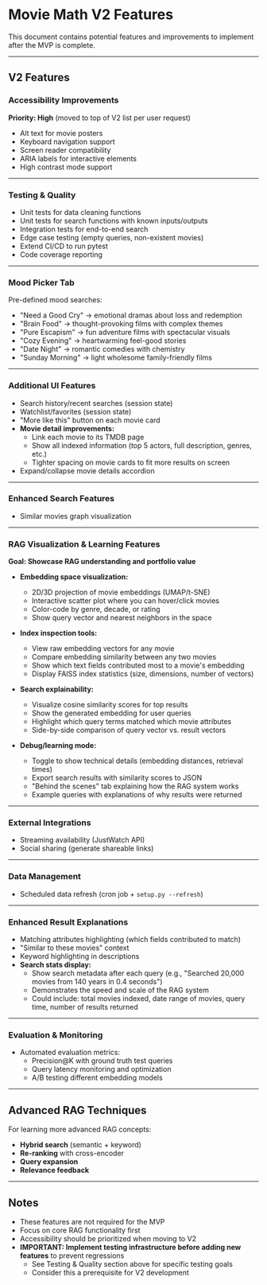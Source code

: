 # Movie Math V2 Features

This document contains potential features and improvements to implement after the MVP is complete.

---

## V2 Features

### Accessibility Improvements
**Priority: High** (moved to top of V2 list per user request)

- Alt text for movie posters
- Keyboard navigation support
- Screen reader compatibility
- ARIA labels for interactive elements
- High contrast mode support

---

### Testing & Quality

- Unit tests for data cleaning functions
- Unit tests for search functions with known inputs/outputs
- Integration tests for end-to-end search
- Edge case testing (empty queries, non-existent movies)
- Extend CI/CD to run pytest
- Code coverage reporting

---

### Mood Picker Tab

Pre-defined mood searches:
- "Need a Good Cry" → emotional dramas about loss and redemption
- "Brain Food" → thought-provoking films with complex themes
- "Pure Escapism" → fun adventure films with spectacular visuals
- "Cozy Evening" → heartwarming feel-good stories
- "Date Night" → romantic comedies with chemistry
- "Sunday Morning" → light wholesome family-friendly films

---

### Additional UI Features

- Search history/recent searches (session state)
- Watchlist/favorites (session state)
- "More like this" button on each movie card
- **Movie detail improvements:**
  - Link each movie to its TMDB page
  - Show all indexed information (top 5 actors, full description, genres, etc.)
  - Tighter spacing on movie cards to fit more results on screen
- Expand/collapse movie details accordion

---

### Enhanced Search Features

- Similar movies graph visualization

---

### RAG Visualization & Learning Features
**Goal: Showcase RAG understanding and portfolio value**

- **Embedding space visualization:**
  - 2D/3D projection of movie embeddings (UMAP/t-SNE)
  - Interactive scatter plot where you can hover/click movies
  - Color-code by genre, decade, or rating
  - Show query vector and nearest neighbors in the space

- **Index inspection tools:**
  - View raw embedding vectors for any movie
  - Compare embedding similarity between any two movies
  - Show which text fields contributed most to a movie's embedding
  - Display FAISS index statistics (size, dimensions, number of vectors)

- **Search explainability:**
  - Visualize cosine similarity scores for top results
  - Show the generated embedding for user queries
  - Highlight which query terms matched which movie attributes
  - Side-by-side comparison of query vector vs. result vectors

- **Debug/learning mode:**
  - Toggle to show technical details (embedding distances, retrieval times)
  - Export search results with similarity scores to JSON
  - "Behind the scenes" tab explaining how the RAG system works
  - Example queries with explanations of why results were returned

---

### External Integrations

- Streaming availability (JustWatch API)
- Social sharing (generate shareable links)

---

### Data Management

- Scheduled data refresh (cron job + `setup.py --refresh`)

---

### Enhanced Result Explanations

- Matching attributes highlighting (which fields contributed to match)
- "Similar to these movies" context
- Keyword highlighting in descriptions
- **Search stats display:**
  - Show search metadata after each query (e.g., "Searched 20,000 movies from 140 years in 0.4 seconds")
  - Demonstrates the speed and scale of the RAG system
  - Could include: total movies indexed, date range of movies, query time, number of results returned

---

### Evaluation & Monitoring

- Automated evaluation metrics:
  - Precision@K with ground truth test queries
  - Query latency monitoring and optimization
  - A/B testing different embedding models

---

## Advanced RAG Techniques

For learning more advanced RAG concepts:

- **Hybrid search** (semantic + keyword)
- **Re-ranking** with cross-encoder
- **Query expansion**
- **Relevance feedback**

---

## Notes

- These features are not required for the MVP
- Focus on core RAG functionality first
- Accessibility should be prioritized when moving to V2
- **IMPORTANT: Implement testing infrastructure before adding new features** to prevent regressions
  - See Testing & Quality section above for specific testing goals
  - Consider this a prerequisite for V2 development
